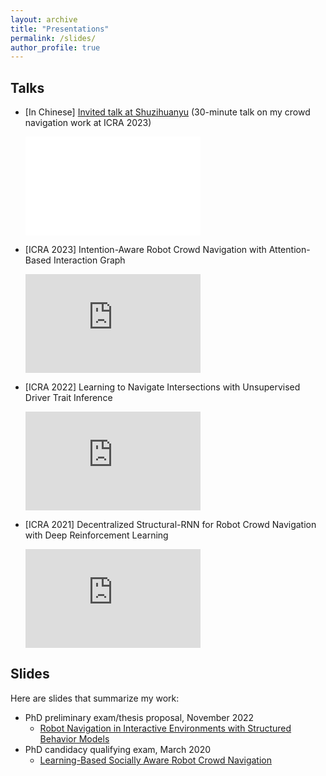 ```yaml
---
layout: archive
title: "Presentations"
permalink: /slides/
author_profile: true
---
```

## Talks
- [In Chinese] [Invited talk at Shuzihuanyu](https://cepoca.cn/lectureHall/lectureRoomDetail?liveUid=a17130b4caedd1ba21311ee675248d19) (30-minute talk on my crowd navigation work at ICRA 2023)  
  <iframe width="280" height="158" src="//player.bilibili.com/player.html?bvid=BV1t14y1r7wa&page=1" scrolling="no" border="0" frameborder="no" framespacing="0" allowfullscreen="true"> </iframe>    

- [ICRA 2023] Intention-Aware Robot Crowd Navigation with Attention-Based Interaction Graph  
  <iframe width="280" height="158" src="https://www.youtube.com/embed/boDDQvZ1yV0?si=cB-F8n0axEpLbPxY" title="YouTube video player" frameborder="0" allow="accelerometer; autoplay; clipboard-write; encrypted-media; gyroscope; picture-in-picture; web-share" allowfullscreen></iframe>    

- [ICRA 2022] Learning to Navigate Intersections with Unsupervised Driver Trait Inference  
  <iframe width="280" height="158" src="https://www.youtube.com/embed/hfSlciB1jew?si=EhE0BbLkbeK9wO7f" title="YouTube video player" frameborder="0" allow="accelerometer; autoplay; clipboard-write; encrypted-media; gyroscope; picture-in-picture; web-share" allowfullscreen></iframe>    

- [ICRA 2021] Decentralized Structural-RNN for Robot Crowd Navigation with Deep Reinforcement Learning  
  <iframe width="280" height="158" src="https://www.youtube.com/embed/FRWxJroI-vg?si=4H-8luMOEEuhBFdy" title="YouTube video player" frameborder="0" allow="accelerometer; autoplay; clipboard-write; encrypted-media; gyroscope; picture-in-picture; web-share" allowfullscreen></iframe>    

## Slides
Here are slides that summarize my work:
- PhD preliminary exam/thesis proposal, November 2022
  - [Robot Navigation in Interactive Environments with Structured Behavior Models](/files/prelim.pdf)
- PhD candidacy qualifying exam, March 2020
  - [Learning-Based Socially Aware Robot Crowd Navigation](/files/qual.pdf)

